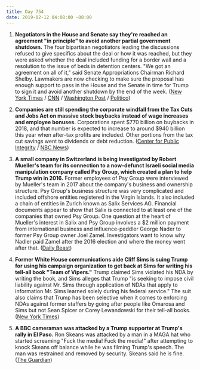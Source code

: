```yaml
---
title: Day 754
date: 2019-02-12 04:08:00 -08:00
---
```


1. **Negotiators in the House and Senate say they're reached an agreement "in principle" to avoid another partial government shutdown.** The four bipartisan negotiators leading the discussions refused to give specifics about the deal or how it was reached, but they were asked whether the deal included funding for a border wall and a resolution to the issue of beds in detention centers. "We got an agreement on all of it," said Senate Appropriations Chairman Richard Shelby. Lawmakers are now checking to make sure the proposal has enough support to pass in the House and the Senate in time for Trump to sign it and avoid another shutdown by the end of the week. ([New York Times](https://www.nytimes.com/2019/02/11/us/politics/shutdown-deal.html) / [CNN](https://www.cnn.com/2019/02/11/politics/shutdown-negotiations-agreement-reached-congress-border-security/index.html) / [Washington Post](http://www.washingtonpost.com/business/economy/top-lawmakers-meet-to-revive-stalled-border-talks-with-shutdown-days-away/2019/02/11/3cd0fc1a-2dff-11e9-813a-0ab2f17e305b_story.html) / [Politico](https://www.politico.com/story/2019/02/11/shutdown-congress-border-security-1163824))

2. **Companies are still spending the corporate windfall from the Tax Cuts and Jobs Act on massive stock buybacks instead of wage increases and employee bonuses.** Corporations spent $770 billion on buybacks in 2018, and that number is expected to increase to around $940 billion this year when after-tax profits are included. Other portions from the tax cut savings went to dividends or debt reduction. ([Center for Public Integrity](https://publicintegrity.org/business/taxes/trumps-tax-cuts/last-year-some-bonuses-some-pay-raises-this-year-not-so-much/) / [NBC News](https://www.nbcnews.com/politics/congress/big-businesses-promised-wage-hikes-trump-s-tax-cuts-what-n970081))

3. **A small company in Switzerland is being investigated by Robert Mueller's team for its connection to a now-defunct Israeli social media manipulation company called Psy Group, which created a plan to help Trump win in 2016.** Former employees of Psy Group were interviewed by Mueller's team in 2017 about the company's business and ownership structure. Psy Group's business structure was very complicated and included offshore entities registered in the Virgin Islands. It also included a chain of entities in Zurich known as Salix Services AG. Financial documents appear to show that Salix is connected to at least one of the companies that owned Psy Group. One question at the heart of Mueller's interest in Salix and Psy Group involves a $2 million payment from international business and influence-peddler George Nader to former Psy Group owner Joel Zamel. Investigators want to know why Nadler paid Zamel after the 2016 election and where the money went after that. ([Daily Beast](https://www.thedailybeast.com/swiss-mystery-company-is-at-the-heart-of-a-mueller-puzzle))

4. **Former White House communications aide Cliff Sims is suing Trump for using his campaign organization to get back at Sims for writing his tell-all book "Team of Vipers."** Trump claimed Sims violated his NDA by writing the book, and Sims alleges that Trump "is seeking to impose civil liability against Mr. Sims through application of NDAs that apply to information Mr. Sims learned solely during his federal service." The suit also claims that Trump has been selective when it comes to enforcing NDAs against former staffers by going after people like Omarosa and Sims but not Sean Spicer or Corey Lewandowski for their tell-all books. ([New York Times](https://www.nytimes.com/2019/02/11/us/politics/cliff-sims-book-lawsuit.html))

5. **A BBC cameraman was attacked by a Trump supporter at Trump's rally in El Paso.** Ron Skeans was attacked by a man in a MAGA hat who started screaming "Fuck the media! Fuck the media!" after attempting to knock Skeans off balance while he was filming Trump's speech.  The man was restrained and removed by security. Skeans said he is fine. ([The Guardian](https://www.theguardian.com/media/2019/feb/12/bbc-cameraman-shoved-and-abused-at-trump-rally-in-el-paso))